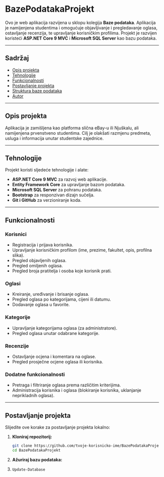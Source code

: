 # BazePodatakaProjekt

Ovo je web aplikacija razvijena u sklopu kolegija **Baze podataka**. Aplikacija je namijenjena studentima i omogućuje objavljivanje i pregledavanje oglasa, ostavljanje recenzija, te upravljanje korisničkim profilima. Projekt je razvijen koristeći **ASP.NET Core 9 MVC** i **Microsoft SQL Server** kao bazu podataka.

---

## Sadržaj

- [Opis projekta](#opis-projekta)
- [Tehnologije](#tehnologije)
- [Funkcionalnosti](#funkcionalnosti)
- [Postavljanje projekta](#postavljanje-projekta)
- [Struktura baze podataka](#struktura-baze-podataka)
- [Autor](#autor)

---

## Opis projekta

Aplikacija je zamišljena kao platforma slična eBay-u ili Njuškalu, ali namijenjena prvenstveno studentima. Cilj je olakšati razmjenu predmeta, usluga i informacija unutar studentske zajednice.

---

## Tehnologije

Projekt koristi sljedeće tehnologije i alate:

- **ASP.NET Core 9 MVC** za razvoj web aplikacije.
- **Entity Framework Core** za upravljanje bazom podataka.
- **Microsoft SQL Server** za pohranu podataka.
- **Bootstrap** za responzivan dizajn sučelja.
- **Git i GitHub** za verzioniranje koda.

---

## Funkcionalnosti

### Korisnici
- Registracija i prijava korisnika.
- Upravljanje korisničkim profilom (ime, prezime, fakultet, opis, profilna slika).
- Pregled objavljenih oglasa.
- Pregled omiljenih oglasa.
- Pregled broja pratitelja i osoba koje korisnik prati.

### Oglasi
- Kreiranje, uređivanje i brisanje oglasa.
- Pregled oglasa po kategorijama, cijeni ili datumu.
- Dodavanje oglasa u favorite.

### Kategorije
- Upravljanje kategorijama oglasa (za administratore).
- Pregled oglasa unutar odabrane kategorije.

### Recenzije
- Ostavljanje ocjena i komentara na oglase.
- Pregled prosječne ocjene oglasa ili korisnika.

### Dodatne funkcionalnosti
- Pretraga i filtriranje oglasa prema različitim kriterijima.
- Administracija korisnika i oglasa (blokiranje korisnika, uklanjanje neprikladnih oglasa).

---

## Postavljanje projekta

Slijedite ove korake za postavljanje projekta lokalno:

1. **Kloniraj repozitorij:**
   ```bash
   git clone https://github.com/tvoje-korisnicko-ime/BazePodatakaProjekt.git
   cd BazePodatakaProjekt
2. **Ažuriraj bazu podataka:**
3. ```bash
   Update-Database
